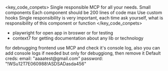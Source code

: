 <key_code_conpets>
Single responsible MCP for all your needs.
Small components
Each component should be 200 lines of code max
Use custom hooks
Single responsibility is very important, each time ask yourself, what is responsibility of this component or function 
</key_code_conpets>
<MCP>
- playwright for open app in broswer or for testing
- context7 for getting documentation about any lib or technology
</MCP>
<debugging>
for debnugging frontend use MCP and check it's console log, also you can add console logs if needed but only for debuggiong, then remove it
</debugging>
<creds>
Default creds:
email: "aaaatest@gmail.com"
password: "!WSu12T7E060988!ASDSADasda456"
</creds>
